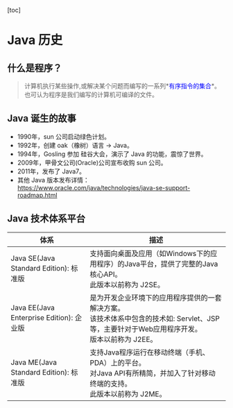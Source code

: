 [toc]

# Java 历史

## 什么是程序？

> ​	计算机执行某些操作,或解决某个问题而编写的一系列*<span style="color: blue">有序指令的集合</span>*。
> ​	也可认为程序是我们编写的计算机可编译的文件。

## Java 诞生的故事

- 1990年，sun 公司启动绿色计划。
- 1992年，创建 oak（橡树）语言 -> Java。
- 1994年，Gosling 参加 硅谷大会，演示了 Java 的功能，震惊了世界。
- 2009年，甲骨文公司(Oracle)公司宣布收购 sun 公司。
- 2011年，发布了 Java7。
- 其他 Java 版本发布详情：<https://www.oracle.com/java/technologies/java-se-support-roadmap.html>

## Java 技术体系平台

| 体系                                     | 描述                                                         |
| ---------------------------------------- | ------------------------------------------------------------ |
| Java SE(Java Standard Edition): 标准版   | 支持面向桌面及应用（如Windows下的应用程序）的Java平台，提供了完整的Java核心API。<br />此版本以前称为 J2SE。 |
| Java EE(Java Enterprise Edition): 企业版 | 是为开发企业环境下的应用程序提供的一套解决方案。<br />该技术体系中包含的技术如: Servlet、JSP等，主要针对于Web应用程序开发。<br />版本以前称为 J2EE。 |
| Java ME(Java Standard Edition): 标准版   | 支持Java程序运行在移动终端（手机、PDA）上的平台。<br />对Java API有所精简，并加入了针对移动终端的支持。<br />此版本以前称为 J2ME。 |

